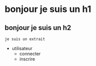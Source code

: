 # bonjour je suis un h1

## bonjour je suis un h2

`je suis un extrait`

- utilisateur
  - connecter
  - inscrire
